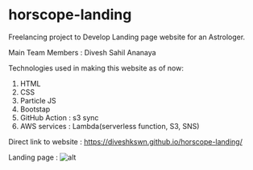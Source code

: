 # horscope-landing


  
Freelancing project to Develop Landing page website for an Astrologer.

Main Team Members : 
Divesh 
Sahil
Ananaya

Technologies used in making this website as of now: 
1. HTML
2. CSS
3. Particle JS
4. Bootstap
5. GitHub Action : s3 sync
6. AWS services : Lambda(serverless function, S3, SNS)


Direct link to website :  https://diveshkswn.github.io/horscope-landing/


Landing page : 
![alt](https://diveshkswn.github.io/horscope-landing/)



